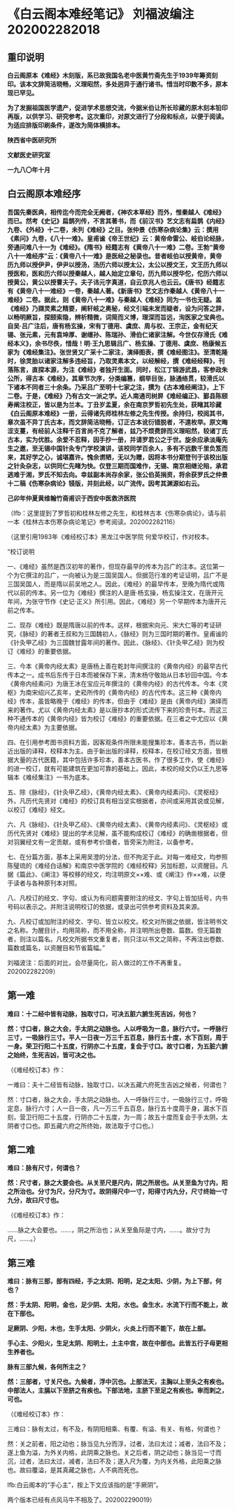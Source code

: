 # 《白云阁本难经笔记》 刘福波编注 202002282018

## 重印说明

**白云阁原本《难经》木刻版，系已故我国名老中医黄竹斋先生于1939年筹资刻印。该本文辞简洁晓畅，义理昭然，多处迥异于通行诸书。惜当时印数不多，原本现已罕见。**

**为了发掘祖国医学遗产，促进学术思想交流，今据米伯让所长珍藏的原木刻本铅印再版，以供学习、研究参考。这次重印，对原文进行了分段和标点，以便于阅读。为适应排版印刷条件，遂改为简体横排本。**

**陕西省中医研究所**

**文献医史研究室**

**一九八〇年十月**

## 白云阁原本难经序

**吾国先秦医典，相传迄今而完全无阙者，《神农本草经》而外，惟秦越人《难经》而已。然考《史记》扁鹊列传，不言其著书，而《前汉书》艺文志有扁鹊《内经》九卷、《外经》十二卷，未列《难经》之目。张仲景《伤寒杂病论集》云：撰用《素问》九卷，《八十一难》。皇甫谧《帝王世纪》云：黄帝命雷公、岐伯论经脉，旁通问难八十一为《难经》。《隋书》经籍志有《黄帝八十一难》二卷。王勃“黄帝八十一难经序”云：《黄帝八十一难》是医经之秘录也。昔者岐伯以授黄帝，黄帝历九师以授伊尹，伊尹以授汤，汤历六师以授太公，太公以授文王，文王历九师以授医和，医和历六师以授秦越人，越人始定立章句，历九师以授华佗，佗历六师以授黄公，黄公以授曹夫子。夫子讳元字真道，自云京兆人也云云。《唐书》经籍志有《黄帝八十一难经》一卷，秦越人著。《新唐书》艺文志作秦越人《黄帝八十一难经》二卷。据此，则《黄帝八十一难》与秦越人《难经》同为一书也无疑。盖《难经》乃撷灵素之精要，阐轩岐之奥秘，经文引端未发而疑者，设为问答之辞，以畅明厥旨，探颐索隐，辨析精微，词简而义博，理深而旨远，洵医家之宝典也。自吴·吕广注后，唐有杨玄操，宋有丁德用、虞庶、周与权、王宗正，金有纪天锡、张元素，元有袁坤厚、谢缙孙、陈瑞孙、滑伯仁诸家注解。今世仅存滑氏《难经本义》，余书尽佚，惜哉！明·王九思辑吕广、杨玄操、丁德用、虞庶、杨康候五家为《难经集注》。张世贤又广采十二家注，演绎图表，撰《难经图注》。至清乾隆时，徐灵胎以诸家注解多违经旨，乃取灵素本文，以经解经，撰《难经经释》，刊落陈言，直探本源，为注《难经》者独开生面。同时，松江丁锦游武昌，客参政朱公所，得古本《难经》，其章节次序，分类编篡，纲举目张，脉通络贯，较滑氏以下诸本不同者三十余条。乃采吕广至明十七家之注，撰为《古本难经阐注》，上下二卷。于是，《难经》乃有古文一派之学。近人南通司树屏《难经编正》、鄞县陈颐寿阐注校正，皆以是为兰本。丁丑岁孟夏，余在南京罗哲初先生处，获睹其珍藏《白云阁原本难经》一册，云得诸先师桂林左修之先生传授。余持归，校阅其书，章次虽不异丁氏古本，而文辞简洁晓畅，订正古本讹衍错脱者，不遑枚举。原文晦涩支蔓，有经前人注释千百言尚不克了解者，兹乃不烦费辞而义理昭然，较诸丁氏古本，实为优胜。余爱不忍释，因手抄一册，并请罗君公之于世。旋余应承淡庵先生之邀，至无锡中国针灸专门学校演讲，该校同学百余人，多有不远数千里负笈而来，其好学之心，诚堪嘉许。愧余谫陋，无以为赠，因将本书分期登刊于该校出版之针灸杂志，以供同仁先睹为快。仅登三期而国难作，无锡、南京相继沦陷，承君逃难于湘，罗氏不知去向。幸兹副本尚存余家，张公伯英捐资，将余获罗氏之仲景十二稿《伤寒杂病论》锓版，并刻此经，以广流传。因考其渊源如右云。**

**己卯年仲夏黄维翰竹斋甫识于西安中医救济医院**

（lfb：这里提到了罗哲初和桂林左修之先生，和桂林古本《伤寒杂病论》，请与前一本《桂林古本伤寒杂病论笔记》参考阅读。202002282116）

（这里引用1983年《难经校订本》黑龙江中医学院 何爱华校订，作对校本。

“校订说明

一、《难经》虽然是西汉初年的著作，但现存最早的传本为吕广的注本。这位第一个为它撰注的吕广，一向被认为是三国吴国人。但据范行准的考证证明，吕广不是三国吴国人，而是隋以前吴地之人。因此，《难经》的最早传本，至晚为隋代或隋代以前的传本。另一位为《难经》撰注的人是唐·杨玄操，杨玄操注文，在唐开元年间，为张守节作《史记·正义》所引用。因此，《难经》另一个早期传本为唐开元前之传本。

二、现存《难经》既是隋唐以前的传本。这样，根据宋向元、宋大仁等的考证研究，《脉经》的著者王叔和为三国魏初人，《脉经》则为三国时期的著作。皇甫谧的《针灸甲乙经》为三国魏甘露年间的著作。因此，《脉经》、《针灸甲乙经》则为校订《难经》的重要依据。

三、今本《黄帝内经太素》是唐杨上善在乾封年间撰注的《黄帝内经》的最早古代传本之一。成书后东传于日本而被保存下来，清末杨守敬始从日本钞回中国。今本《黄帝内经素问》为唐王冰在宝应元年撰注的《黄帝内经》的古代传本。今本《灵枢》为南宋绍兴乙亥年，史崧所传的《黄帝内经》的古代传本。这三种《黄帝内经》传本，虽皆略晚于《难经》的传本，但由于《难经》是由《黄帝内经》演绎而来的著作。尤以《黄帝内经太素》是以唐抄本的形式流传下来的珍贵刊本。而这三种不通传本的《黄帝内经》皆为校订《难经》的重要依据。在三者之中尤应以《黄帝内经太素》为主要依据。

四、在引用参考图书资料方面，因客观条件所限未能搜集珍本，善本古书，而以新近出版的译释，校释本为主。由于新出版的译释，校释本，在校订经文方面，皆根据大量的古代医籍，其中包括许多珍本，善本古医书，作了很多工作，使《难经》的进一校订，就有可能建筑在更加可靠的基础上。因此，本校的经文仍以王九思等辑本《难经集注》一书为底本。

五、除《脉经》，《针灸甲乙经》，《黄帝内经太素》、《黄帝内经素问》、《灵枢经》外，凡历代先贤对《难经》的校订具有相当坚实根据者，亦间或采用其说或见解，以校订《难经》经文。

六、凡《脉经》、《针灸甲乙经》、《黄帝内经太素》、《黄帝内经素问》、《灵枢经》或历代先贤对《难经》提出的学术见解，虽不能构成校订《难经》的确凿根据者，但对羽翼经文有一定贡献，或有参考价值者，皆旁采为附注，以备参考。

七、在分篇方面，基本上采用吴澄的分法，但不拘泥于此。对每一难经文，均参照陈璧琉的《难经白话解》和南京中医学院的《难经校释》另加标题，以资醒目。凡据《篇此》、《阐注》等校移的经文，均注明原文××难、或《阐注》作××难，以便于读者与各种原刊本对照。

八、凡校订的经文、字句、或认为有问题需要附注的经文、字句上皆加括号，内书号码以表示之。并附注说明校订的依据，或录出可供参考资料及其来源。

九、凡校订或加附注的经文、字句、皆立以校文。校文对所据之依据，皆注明书文之名称。为醒目计，均用简称，而不用全称，并注明所出卷数、篇数。但无篇数者，则注以篇名。凡校文所据书文重复者，则只注以书文之简称，不再注出卷数、篇数或篇名，以资醒目和节省篇幅。”

刘福波注：后面的对比，会尽量简化，前人做过的工作不再重复。202002282209）

## 第一难

**难曰：十二经中皆有动脉，独取寸口，可决五脏六腑生死吉凶，何也？**

**然：寸口者，脉之大会，手太阴之动脉也。人以呼吸为一息，脉行六寸。一呼脉行三寸，一吸脉行三寸。平人一日夜一万三千五百息，脉行五十度，水下百刻，周于一身。荣卫行阳二十五度，行阴亦二十五度，复会于寸口。故寸口者，为五脏六腑之始终，生死吉凶，皆可决之也。**

（《难经校订本》作：

一难曰：夫十二经皆有动脉，独取寸口，以决五藏六府死生吉凶之候者，何谓也？

然：寸口者，脉之大会，手太阴之动脉也。人一呼脉行三寸，一吸脉行三寸，呼吸定息，脉行六寸；人一日一夜，凡一万三千五百息，脉行五十度周于身，漏水下百刻，营卫行阳二十五度，行阴亦二十五度，为一周；故五十度而复会于手太阴，太阴者寸口也。即五藏六府之所终始，故法取于寸口也。）

## 第二难

**难曰：脉有尺寸，何谓也？**

**然：尺寸者，脉之大要会也。从关至尺是尺内，阴之所居也。从关至鱼为寸内，阳之所治也。分寸为尺，分尺为寸。故阴得尺中一寸，阳得寸内九分，尺寸终始一寸九分，故曰尺寸也。**

（《难经校订本》作：

……脉之大会要也。……，阴之所治也；从关至鱼际是寸内，……。故分寸为尺，……。）

## 第三难

**难曰：脉有三部，部有四经，手之太阴、阳明，足之太阳、少阴，为上下部，何也？**

**然：手太阴、阳明，金也，足少阴、太阳，水也。金生水，水流下行而不能上，故在下部也。**

**足厥阴、少阳，木也，生手太阳、少阴火，火炎上行而不能下，故在上部。**

**手心主、少阳火，生足太阴、阳明土，土主中宫，故在中部也。此皆五行子母更相生养者也。**

**脉有三部九候，各何所主之？**

**然：三部者，寸关尺也。九候者，浮中沉也。上部法天，主胸以上至头之有疾也。中部法人，主膈以下至脐之有疾也。下部法地，主脐下至足之有疾也。审而刺之，可也。**

（《难经校订本》作：

三难曰：脉有太过，有不及，有阴阳相乘、有覆、有溢、有关、有格，何谓也？

然：关之前者，阳之动也；脉当见九分而浮，过者，法曰太过；减者，法曰不及；遂上鱼为溢，为外关内格，此阴乘之脉也。关之后者，阴之动也；脉当见一寸而沉，过者，法曰太过，减者，法曰不及；遂入尺为覆，为内关外格，此阳乘之脉也。故曰覆溢，是其真藏之脉也，人不病而死也。

lfb:白云阁本的“手心主”，按上下文应该指的是“手厥阴”。

两个版本已经有点风马牛不相及了。202002290019）

